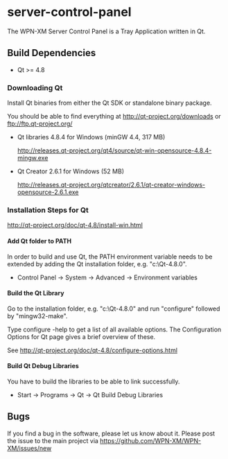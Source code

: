 server-control-panel
====================

The WPN-XM Server Control Panel is a Tray Application written in Qt.

## Build Dependencies

* Qt >= 4.8

### Downloading Qt

Install Qt binaries from either the Qt SDK or standalone binary package.

You should be able to find everything at http://qt-project.org/downloads or ftp://ftp.qt-project.org/

* Qt libraries 4.8.4 for Windows (minGW 4.4, 317 MB)

  http://releases.qt-project.org/qt4/source/qt-win-opensource-4.8.4-mingw.exe

* Qt Creator 2.6.1 for Windows (52 MB)

  http://releases.qt-project.org/qtcreator/2.6.1/qt-creator-windows-opensource-2.6.1.exe
  
### Installation Steps for Qt
  
http://qt-project.org/doc/qt-4.8/install-win.html

#### Add Qt folder to PATH

In order to build and use Qt, the PATH environment variable needs to be extended
by adding the Qt installation folder, e.g. "c:\Qt-4.8.0".

* Control Panel -> System -> Advanced -> Environment variables

#### Build the Qt Library

Go to the installation folder, e.g. "c:\Qt-4.8.0" and run "configure" followed by "mingw32-make".

Type configure -help to get a list of all available options.
The Configuration Options for Qt page gives a brief overview of these.

See http://qt-project.org/doc/qt-4.8/configure-options.html

#### Build Qt Debug Libraries

You have to build the libraries to be able to link successfully.

* Start -> Programs -> Qt -> Qt Build Debug Libraries

## Bugs

If you find a bug in the software, please let us know about it.
Please post the issue to the main project via https://github.com/WPN-XM/WPN-XM/issues/new
